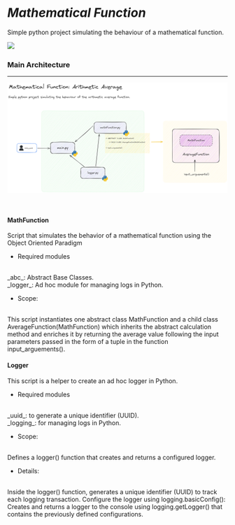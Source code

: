# _Mathematical Function_


Simple python project simulating the behaviour of a mathematical function.

  </a>
  <a href="https://www.python.org/downloads/release/python-311">
    <img src="https://img.shields.io/badge/python-3.11-green.svg" lazyload />
  </a>

###

### Main Architecture
__________________________________________________________________

<p align="center">
  <img src="doc\img\MATHEMATICAL_FUNCTION_CODE_FLOW.png" />
</p>
<br>


#### MathFunction

Script that simulates the behavior of a mathematical function using the Object Oriented Paradigm

<p>

- Required modules 
<br>
_abc_: Abstract Base Classes.
<br>
_logger_: Ad hoc module for managing logs in Python.

</p>

- Scope:
<br>
This script instantiates one abstract class MathFunction and a child class AverageFunction(MathFunction) which inherits the abstract calculation method and enriches it by returning the average value following the input parameters passed in the form of a tuple in the function input_arguements().

<br>


#### Logger

This script is a helper to create an ad hoc logger in Python.
<p>

- Required modules 
<br>
_uuid_: to generate a unique identifier (UUID).
<br>
_logging_: for managing logs in Python.

</p>

- Scope:
<br>
Defines a logger() function that creates and returns a configured logger.

<p>

- Details:
<br>
Inside the logger() function,
generates a unique identifier (UUID) to track each logging transaction.
Configure the logger using logging.basicConfig():
Creates and returns a logger to the console using logging.getLogger() that contains the previously defined configurations.
</p>


